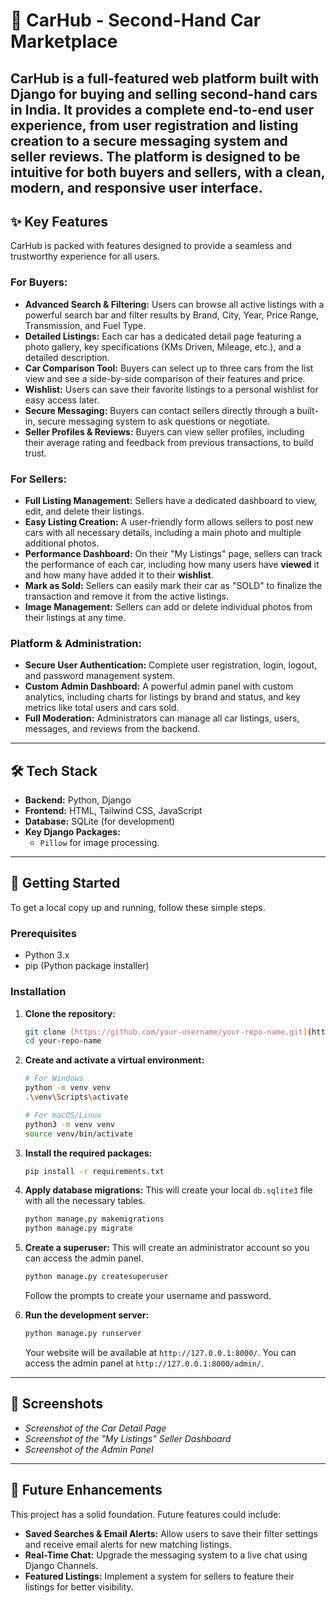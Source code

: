# 🚗 CarHub - Second-Hand Car Marketplace

CarHub is a full-featured web platform built with Django for buying and selling second-hand cars in India. It provides a complete end-to-end user experience, from user registration and listing creation to a secure messaging system and seller reviews. The platform is designed to be intuitive for both buyers and sellers, with a clean, modern, and responsive user interface.
---

## ✨ Key Features

CarHub is packed with features designed to provide a seamless and trustworthy experience for all users.

### For Buyers:
* **Advanced Search & Filtering:** Users can browse all active listings with a powerful search bar and filter results by Brand, City, Year, Price Range, Transmission, and Fuel Type.
* **Detailed Listings:** Each car has a dedicated detail page featuring a photo gallery, key specifications (KMs Driven, Mileage, etc.), and a detailed description.
* **Car Comparison Tool:** Buyers can select up to three cars from the list view and see a side-by-side comparison of their features and price.
* **Wishlist:** Users can save their favorite listings to a personal wishlist for easy access later.
* **Secure Messaging:** Buyers can contact sellers directly through a built-in, secure messaging system to ask questions or negotiate.
* **Seller Profiles & Reviews:** Buyers can view seller profiles, including their average rating and feedback from previous transactions, to build trust.

### For Sellers:
* **Full Listing Management:** Sellers have a dedicated dashboard to view, edit, and delete their listings.
* **Easy Listing Creation:** A user-friendly form allows sellers to post new cars with all necessary details, including a main photo and multiple additional photos.
* **Performance Dashboard:** On their "My Listings" page, sellers can track the performance of each car, including how many users have **viewed** it and how many have added it to their **wishlist**.
* **Mark as Sold:** Sellers can easily mark their car as "SOLD" to finalize the transaction and remove it from the active listings.
* **Image Management:** Sellers can add or delete individual photos from their listings at any time.

### Platform & Administration:
* **Secure User Authentication:** Complete user registration, login, logout, and password management system.
* **Custom Admin Dashboard:** A powerful admin panel with custom analytics, including charts for listings by brand and status, and key metrics like total users and cars sold.
* **Full Moderation:** Administrators can manage all car listings, users, messages, and reviews from the backend.
---

## 🛠️ Tech Stack

* **Backend:** Python, Django
* **Frontend:** HTML, Tailwind CSS, JavaScript
* **Database:** SQLite (for development)
* **Key Django Packages:**
    * `Pillow` for image processing.

---

## 🚀 Getting Started

To get a local copy up and running, follow these simple steps.

### Prerequisites

* Python 3.x
* pip (Python package installer)

### Installation

1.  **Clone the repository:**
    ```sh
    git clone [https://github.com/your-username/your-repo-name.git](https://github.com/your-username/your-repo-name.git)
    cd your-repo-name
    ```

2.  **Create and activate a virtual environment:**
    ```sh
    # For Windows
    python -m venv venv
    .\venv\Scripts\activate

    # For macOS/Linux
    python3 -m venv venv
    source venv/bin/activate
    ```

3.  **Install the required packages:**
    ```sh
    pip install -r requirements.txt
    ```

4.  **Apply database migrations:**
    This will create your local `db.sqlite3` file with all the necessary tables.
    ```sh
    python manage.py makemigrations
    python manage.py migrate
    ```

5.  **Create a superuser:**
    This will create an administrator account so you can access the admin panel.
    ```sh
    python manage.py createsuperuser
    ```
    Follow the prompts to create your username and password.

6.  **Run the development server:**
    ```sh
    python manage.py runserver
    ```
    Your website will be available at `http://127.0.0.1:8000/`. You can access the admin panel at `http://127.0.0.1:8000/admin/`.

---

## 📸 Screenshots

<!-- Suggestion: Add more screenshots of key features -->
* *Screenshot of the Car Detail Page*
* *Screenshot of the "My Listings" Seller Dashboard*
* *Screenshot of the Admin Panel*

---

## 🔮 Future Enhancements

This project has a solid foundation. Future features could include:

* **Saved Searches & Email Alerts:** Allow users to save their filter settings and receive email alerts for new matching listings.
* **Real-Time Chat:** Upgrade the messaging system to a live chat using Django Channels.
* **Featured Listings:** Implement a system for sellers to feature their listings for better visibility.
